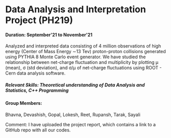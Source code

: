 # Data Analysis and Interpretation Project (PH219)
#### Duration: September'21 to November'21
Analyzed and interpreted data consisting of 4 million observations of high energy (Center of Mass Energy ∼13 Tev) proton-proton collisions 
generated using PYTHIA 8 Monte Carlo event generator. We have studied the relationship between net-charge fluctuation and multiplicity by plotting μ (mean),
σ (std deviation), and σ/μ of net-charge fluctuations using ROOT - Cern data analysis software.
##### Relevant Skills: Theoretical understanding of Data Analysis and Statistics, C++ Programming

#### Group Members:
Bhavna, Devashish, Gopal, Lokesh, Reet, Rupansh, Tarak, Sayali

Comment: I have uploaded the project report, which contains a link to a GitHub repo with all our codes.
